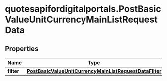 # quotesapifordigitalportals.PostBasicValueUnitCurrencyMainListRequestData

## Properties

Name | Type | Description | Notes
------------ | ------------- | ------------- | -------------
**filter** | [**PostBasicValueUnitCurrencyMainListRequestDataFilter**](PostBasicValueUnitCurrencyMainListRequestDataFilter.md) |  | [optional] 


